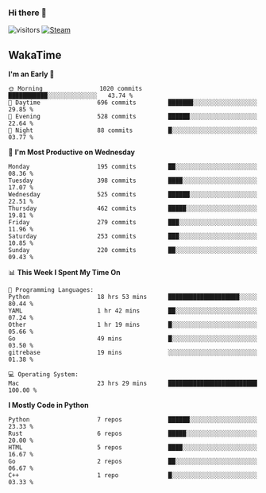 ### Hi there 👋

![visitors](https://visitor-badge.glitch.me/badge?page_id=zhourunlai)
[![Steam](https://img.shields.io/badge/dynamic/json?url=https%3A%2F%2Fapi.swo.moe%2Fstats%2Fsteamgames%2F76561198285156854&query=count&color=0b1a37&label=Steam&labelColor=134375&logo=steam&suffix=+games&cacheSeconds=3600)](http://steamcommunity.com/profiles/76561198285156854)

## WakaTime
<!--START_SECTION:waka-->
**I'm an Early 🐤** 

```text
🌞 Morning                1020 commits        ███████████░░░░░░░░░░░░░░   43.74 % 
🌆 Daytime                696 commits         ███████░░░░░░░░░░░░░░░░░░   29.85 % 
🌃 Evening                528 commits         ██████░░░░░░░░░░░░░░░░░░░   22.64 % 
🌙 Night                  88 commits          █░░░░░░░░░░░░░░░░░░░░░░░░   03.77 % 
```
📅 **I'm Most Productive on Wednesday** 

```text
Monday                   195 commits         ██░░░░░░░░░░░░░░░░░░░░░░░   08.36 % 
Tuesday                  398 commits         ████░░░░░░░░░░░░░░░░░░░░░   17.07 % 
Wednesday                525 commits         ██████░░░░░░░░░░░░░░░░░░░   22.51 % 
Thursday                 462 commits         █████░░░░░░░░░░░░░░░░░░░░   19.81 % 
Friday                   279 commits         ███░░░░░░░░░░░░░░░░░░░░░░   11.96 % 
Saturday                 253 commits         ███░░░░░░░░░░░░░░░░░░░░░░   10.85 % 
Sunday                   220 commits         ██░░░░░░░░░░░░░░░░░░░░░░░   09.43 % 
```


📊 **This Week I Spent My Time On** 

```text
💬 Programming Languages: 
Python                   18 hrs 53 mins      ████████████████████░░░░░   80.44 % 
YAML                     1 hr 42 mins        ██░░░░░░░░░░░░░░░░░░░░░░░   07.24 % 
Other                    1 hr 19 mins        █░░░░░░░░░░░░░░░░░░░░░░░░   05.66 % 
Go                       49 mins             █░░░░░░░░░░░░░░░░░░░░░░░░   03.50 % 
gitrebase                19 mins             ░░░░░░░░░░░░░░░░░░░░░░░░░   01.38 % 

💻 Operating System: 
Mac                      23 hrs 29 mins      █████████████████████████   100.00 % 
```

**I Mostly Code in Python** 

```text
Python                   7 repos             ██████░░░░░░░░░░░░░░░░░░░   23.33 % 
Rust                     6 repos             █████░░░░░░░░░░░░░░░░░░░░   20.00 % 
HTML                     5 repos             ████░░░░░░░░░░░░░░░░░░░░░   16.67 % 
Go                       2 repos             ██░░░░░░░░░░░░░░░░░░░░░░░   06.67 % 
C++                      1 repo              █░░░░░░░░░░░░░░░░░░░░░░░░   03.33 % 
```




<!--END_SECTION:waka-->
